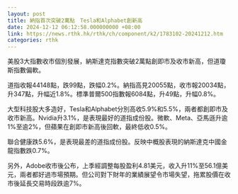 ```yaml
---
layout: post
title: 納指首次突破2萬點　Tesla和Alphabet創新高
date: 2024-12-12 06:12:58.000000000 +08:00
link: https://news.rthk.hk/rthk/ch/component/k2/1783102-20241212.htm
categories: rthk
---
```


美股3大指數收市個別發展，納斯達克指數突破2萬點創即市及收市新高，但道瓊斯指數偏軟。

道指收報44148點，跌99點，跌幅0.2%。納指高見20055點，收市報20034點，升347點，升幅近1.8%。標準普爾500指數報6084點，升49點，升幅0.8%。

大型科技股大多造好，Tesla和Alphabet分別高收5.9%和5.5%，兩者都創即市及收市新高。Nvidia升3.1%，是表現最好的道指成份股。微軟、Meta、亞馬遜升逾1%至逾2%，但蘋果在創即市新高後回軟，最終低收0.5%。

聯合健康跌5.6%，是表現最差的道指成份股。反映中概股表現的納斯達克中國金龍指數跌0.7%。

另外，Adobe收市後公布，上季經調整每股盈利4.81美元，收入升11%至56.1億美元，兩者都好過市場預期。但公司對下財年的業績展望令市場失望，拖累股價在收市後延長交易時段跌逾7%。
